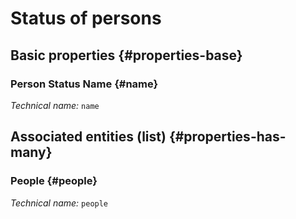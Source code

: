 # Status of persons
<!--- THIS FILE IS GENERATED PLEASE DO NOT EDIT IT DIRECTLY --->



## Basic properties {#properties-base}

### Person Status Name {#name}



*Technical name:* ```name```




## Associated entities (list) {#properties-has-many}

### People {#people}



*Technical name:* ```people```




